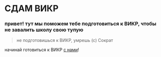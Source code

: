 # СДАМ ВИКР
### привет! тут мы поможем тебе подготовиться к ВИКР, чтобы не завалить школу свою тупую

> не подготовишься к ВИКР, умрешь  (c) Сократ

начинай готовиться к ВИКР [с нами](https://sdamvicr.github.io)!
